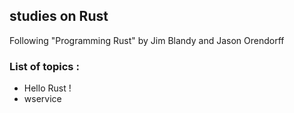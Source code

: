## studies on Rust 
Following 
"Programming Rust"
by Jim Blandy and Jason Orendorff
### List of topics :
- Hello Rust ! 
- wservice
